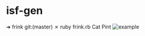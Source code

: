 # isf-gen

➜  frink git:(master) ✗ ruby frink.rb Cat Pint
![example](https://frinkiac.com/meme/S16E08/47256.jpg?b64lines=SSBhZ3JlZS4gSGV5ISBBcmVuJ3QgeW91CnRoYXQgY3JhenkgUGludCBMYWR5PwpZZXMsIEkgYW0u)
